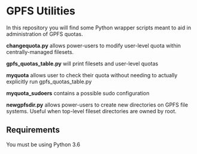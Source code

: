 GPFS Utilities
===============

In this repository you will find some Python wrapper scripts meant to aid in administration of GPFS quotas.

**changequota.py** allows power-users to modify user-level quota within centrally-managed filesets.

**gpfs_quotas_table.py** will print filesets and user-level quotas

**myquota** allows user to check their quota without needing to actually explicitly run gpfs_quotas_table.py

**myquota_sudoers** contains a possible sudo configuration

**newgpfsdir.py** allows power-users to create new directories on GPFS file systems.  Useful when top-level fileset directories are owned by root.

Requirements
------------

You must be using Python 3.6
